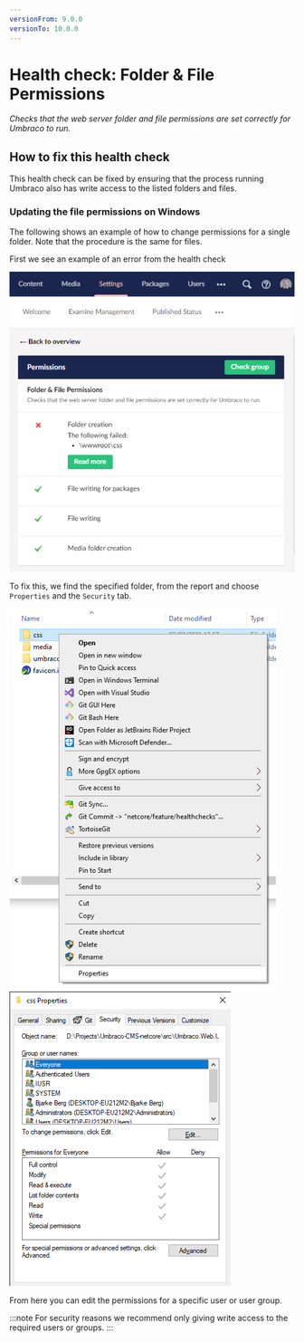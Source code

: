 ```yaml
---
versionFrom: 9.0.0
versionTo: 10.0.0
---
```


# Health check: Folder & File Permissions

_Checks that the web server folder and file permissions are set correctly for Umbraco to run._

## How to fix this health check

This health check can be fixed by ensuring that the process running Umbraco also has write access to the listed folders and files.

### Updating the file permissions on Windows

The following shows an example of how to change permissions for a single folder. Note that the procedure is the same for files.

First we see an example of an error from the health check

![Failed health check for folder creation](images/failed_healthcheck_folder_permissions.png)

To fix this, we find the specified folder, from the report and choose `Properties` and the `Security` tab.

![Folder properties](images/folder_properties.png)
![Folder properties - Security tab](images/folder_properties_security.png)

From here you can edit the permissions for a specific user or user group.

:::note
For security reasons we recommend only giving write access to the required users or groups.
:::
